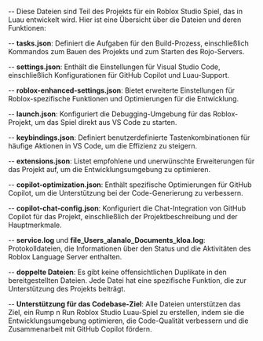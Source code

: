 -- Diese Dateien sind Teil des Projekts für ein Roblox Studio Spiel, das in Luau entwickelt wird. Hier ist eine Übersicht über die Dateien und deren Funktionen:

-- **tasks.json**: Definiert die Aufgaben für den Build-Prozess, einschließlich Kommandos zum Bauen des Projekts und zum Starten des Rojo-Servers.

-- **settings.json**: Enthält die Einstellungen für Visual Studio Code, einschließlich Konfigurationen für GitHub Copilot und Luau-Support.

-- **roblox-enhanced-settings.json**: Bietet erweiterte Einstellungen für Roblox-spezifische Funktionen und Optimierungen für die Entwicklung.

-- **launch.json**: Konfiguriert die Debugging-Umgebung für das Roblox-Projekt, um das Spiel direkt aus VS Code zu starten.

-- **keybindings.json**: Definiert benutzerdefinierte Tastenkombinationen für häufige Aktionen in VS Code, um die Effizienz zu steigern.

-- **extensions.json**: Listet empfohlene und unerwünschte Erweiterungen für das Projekt auf, um die Entwicklungsumgebung zu optimieren.

-- **copilot-optimization.json**: Enthält spezifische Optimierungen für GitHub Copilot, um die Unterstützung bei der Code-Generierung zu verbessern.

-- **copilot-chat-config.json**: Konfiguriert die Chat-Integration von GitHub Copilot für das Projekt, einschließlich der Projektbeschreibung und der Hauptmerkmale.

-- **service.log** und **file_Users_alanalo_Documents_kloa.log**: Protokolldateien, die Informationen über den Status und die Aktivitäten des Roblox Language Server enthalten.

-- **doppelte Dateien**: Es gibt keine offensichtlichen Duplikate in den bereitgestellten Dateien. Jede Datei hat eine spezifische Funktion, die zur Unterstützung des Projekts beiträgt.

-- **Unterstützung für das Codebase-Ziel**: Alle Dateien unterstützen das Ziel, ein Rump n Run Roblox Studio Luau-Spiel zu erstellen, indem sie die Entwicklungsumgebung optimieren, die Code-Qualität verbessern und die Zusammenarbeit mit GitHub Copilot fördern.
